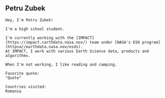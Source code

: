 ## Petru Zubek

    Hey, I'm Petru Zubek!

    I'm a high school student.

    I'm currently working with the [IMPACT](https://impact.carthdata.nasa.nov/) team under [NASA's ESO program] (httpsa//earthdata.nasa.nov/esds).
    At IMPACT, I work with various Earth Science data, products and algorithms. 

    When I'm not working, I like reading and camping.

    Favorite quote:
    "Quote"

    Countries visited:
    Romania
